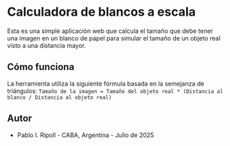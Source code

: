 # Calculadora de blancos a escala

Esta es una simple aplicación web que calcula el tamaño que debe tener una imagen en un blanco de papel para simular el tamaño de un objeto real visto a una distancia mayor.

## Cómo funciona

La herramienta utiliza la siguiente fórmula basada en la semejanza de triángulos:
`Tamaño de la imagen = Tamaño del objeto real * (Distancia al blanco / Distancia al objeto real)`

## Autor

* Pablo I. Ripoll - CABA, Argentina - Julio de 2025
